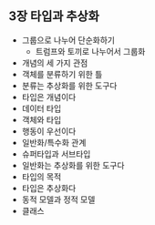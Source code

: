 ## 3장 타입과 추상화
* 그룹으로 나누어 단순화하기
  * 트럼프와 토끼로 나누어서 그룹화
* 개념의 세 가지 관점
* 객체를 분류하기 위한 틀
* 분류는 추상화를 위한 도구다
* 타입은 개념이다
* 데이터 타입
* 객체와 타입
* 행동이 우선이다
* 일반화/특수화 관계
* 슈퍼타입과 서브타입
* 일반화는 추상화를 위한 도구다
* 타입의 목적
* 타입은 추상화다
* 동적 모델과 정적 모델
* 클래스